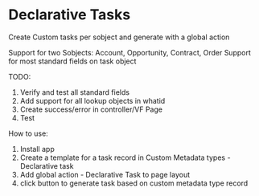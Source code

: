 # Declarative Tasks
 Create Custom tasks per sobject and generate with a global action

 Support for two Sobjects: Account, Opportunity, Contract, Order
 Support for most standard fields on task object

 TODO: 

 1. Verify and test all standard fields
 2. Add support for all lookup objects in whatid
 3. Create success/error in controller/VF Page
 4. Test

 How to use:

 1. Install app
 2. Create a template for a task record in Custom Metadata types - Declarative task
 3. Add global action - Declarative Task to page layout
 4. click button to generate task based on custom metadata type record
